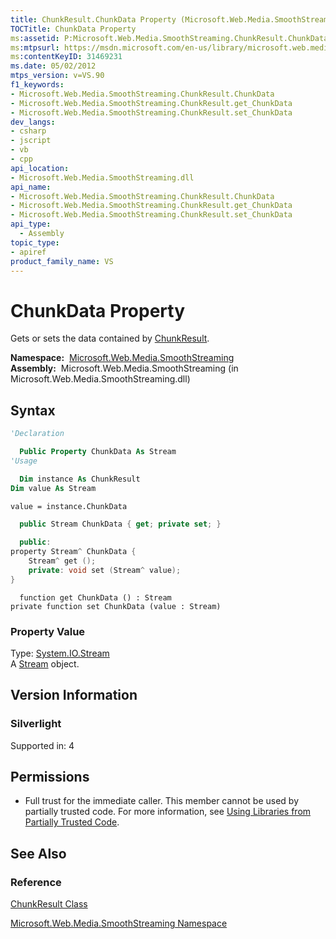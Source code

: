 ```yaml
---
title: ChunkResult.ChunkData Property (Microsoft.Web.Media.SmoothStreaming)
TOCTitle: ChunkData Property
ms:assetid: P:Microsoft.Web.Media.SmoothStreaming.ChunkResult.ChunkData
ms:mtpsurl: https://msdn.microsoft.com/en-us/library/microsoft.web.media.smoothstreaming.chunkresult.chunkdata(v=VS.90)
ms:contentKeyID: 31469231
ms.date: 05/02/2012
mtps_version: v=VS.90
f1_keywords:
- Microsoft.Web.Media.SmoothStreaming.ChunkResult.ChunkData
- Microsoft.Web.Media.SmoothStreaming.ChunkResult.get_ChunkData
- Microsoft.Web.Media.SmoothStreaming.ChunkResult.set_ChunkData
dev_langs:
- csharp
- jscript
- vb
- cpp
api_location:
- Microsoft.Web.Media.SmoothStreaming.dll
api_name:
- Microsoft.Web.Media.SmoothStreaming.ChunkResult.ChunkData
- Microsoft.Web.Media.SmoothStreaming.ChunkResult.get_ChunkData
- Microsoft.Web.Media.SmoothStreaming.ChunkResult.set_ChunkData
api_type:
  - Assembly
topic_type:
- apiref
product_family_name: VS
---
```


# ChunkData Property

Gets or sets the data contained by [ChunkResult](chunkresult-class-microsoft-web-media-smoothstreaming_1.md).

**Namespace:**  [Microsoft.Web.Media.SmoothStreaming](microsoft-web-media-smoothstreaming-namespace_1.md)  
**Assembly:**  Microsoft.Web.Media.SmoothStreaming (in Microsoft.Web.Media.SmoothStreaming.dll)

## Syntax

```vb
'Declaration

  Public Property ChunkData As Stream
'Usage

  Dim instance As ChunkResult
Dim value As Stream

value = instance.ChunkData
```

```csharp
  public Stream ChunkData { get; private set; }
```

```cpp
  public:
property Stream^ ChunkData {
    Stream^ get ();
    private: void set (Stream^ value);
}
```

```jscript
  function get ChunkData () : Stream
private function set ChunkData (value : Stream)
```

### Property Value

Type: [System.IO.Stream](https://msdn.microsoft.com/library/8f86tw9e)  
A [Stream](https://msdn.microsoft.com/library/8f86tw9e) object.  

## Version Information

### Silverlight

Supported in: 4  

## Permissions

  - Full trust for the immediate caller. This member cannot be used by partially trusted code. For more information, see [Using Libraries from Partially Trusted Code](https://msdn.microsoft.com/library/8skskf63).

## See Also

### Reference

[ChunkResult Class](chunkresult-class-microsoft-web-media-smoothstreaming_1.md)

[Microsoft.Web.Media.SmoothStreaming Namespace](microsoft-web-media-smoothstreaming-namespace_1.md)


